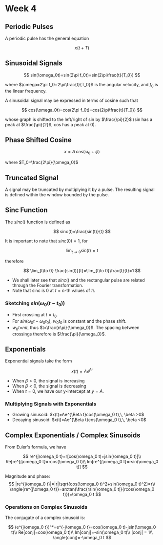 # Week 4

## Periodic Pulses

A periodic pulse has the general equation

$$
x(t+T)
$$

## Sinusoidal Signals

$$
sin(\omega_0t)=sin(2\pi f_0t)=sin(2\pi\frac{t}{T_0})
$$

where $\omega=2\pi f_0=2\pi\frac{t}{T_0}$ is the angular velocity, and $f_0$ is the linear frequency.

A sinusoidal signal may be expressed in terms of cosine such that

$$
cos(\omega_0t)=cos(2\pi f_0t)=cos(2\pi\frac{t}{T_0})
$$

whose graph is shifted to the left/right of sin by $\frac{\pi}{2}$ (sin has a peak at $\frac{\pi}{2}$, cos has a peak at $0$).

## Phase Shifted Cosine

$$
x=A\,cos(\omega_0+\phi)
$$

where $T_0=\frac{2\pi}{\omega_0}$

## Truncated Signal

A signal may be truncated by multiplying it by a pulse. The resulting signal is defined within the window bounded by the pulse.

## Sinc Function

The $sinc()$ function is defined as

$$
sinc(t)=\frac{sin(t)}{t}
$$

It is important to note that $sinc(0)=1$, for 

$$
\lim_{t\to 0} sin(t)=t
$$

therefore

$$
\lim_{t\to 0} \frac{sin(t)}{t}=\lim_{t\to 0}\frac{t}{t}=1
$$

- We shall later see that $sinc()$ and the rectangular pulse are related through the Fourier transformation.
- Note that sinc is 0 at $t=n$-th values of $\pi$.

### Sketching $sin(\omega_0(t-t_0))$

- First crossing at $t=t_0$
- For $sin(\omega_0 t-\omega_0 t_0)$, $w_0 t_0$ is constant and the phase shift.
- $w_0 t$=$n\pi$, thus $t=\frac{n\pi}{\omega_0}$. The spacing between crossings therefore is $\frac{\pi}{\omega_0}$.

## Exponentials

Exponential signals take the form

$$
x(t)=Ae^{\beta t}
$$

- When $\beta>0$, the signal is increasing
- When $\beta<0$, the signal is decreasing
- When $t=0$, we have our y-intercept at $y=A$.

### Multiplying Signals with Exponentials

- Growing sinusoid: $x(t)=Ae^{\Beta t}cos(\omega_0 t),\, \beta >0$
- Decaying sinusoid:  $x(t)=Ae^{\Beta t}cos(\omega_0 t),\, \beta <0$

## Complex Exponentials / Complex Sinusoids

From Euler's formula, we have

$$
re^{j\omega_0 t}=r[cos(\omega_0 t)+jsin(\omega_0 t)]\\
Re[re^{j\omega_0 t}=rcos(\omega_0 t)\\
Im[re^{j\omega_0 t}=rsin(\omega_0 t)]
$$

Magnitude and phase:
$$
|re^{j\omega_0 t}|=|r|\sqrt{cos(\omega_0 t)^2+sin(\omega_0 t)^2}=r\\
\angle{re^{j\omega_0 t}}=arctan(\frac{rsin(\omega_0 t)}{rcos(\omega_0 t)})=\omega_0 t
$$

### Operations on Complex Sinusoids

The conjugate of a complex sinusoid is:

$$
(e^{j\omega_0 t})^*=e^{-j\omega_0 t}=cos(\omega_0 t)-jsin(\omega_0 t)\\
Re[conj]=cos(\omega_0 t)\\
Im[conj]=-sin(\omega_0 t)\\
|conj| = 1\\
\angle{conj}=-\omega_0 t
$$